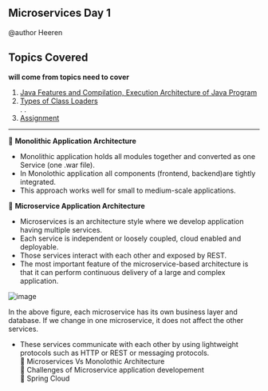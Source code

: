 ## Microservices Day 1
@author Heeren

 **Topics Covered**
--------------
**will come from topics need to cover**

1. [Java Features and Compilation, Execution Architecture of Java Program](#1-java-features-and-compilation-execution-architecture-of-java-program)       
2. [Types of Class Loaders](#2-types-of-class-loaders)       
.
.
8. [Assignment](#8-assignment)
--------------
🔵 **Monolithic Application Architecture**     

- Monolithic application holds all modules together and converted as one Service (one .war file).    
- In Monolothic application all components (frontend, backend)are tightly integrated.    
- This approach works well for small to medium-scale applications.    
    
🔵 **Microservice Application Architecture**    
- Microservices is an architecture style where we develop application having multiple services.    
- Each service is independent or loosely coupled, cloud enabled and deployable.    
- Those services interact with each other and exposed by REST.
- The most important feature of the microservice-based architecture is that it can perform continuous delivery of a large and complex application.

![image](https://github.com/user-attachments/assets/58f1277e-50dc-4ae7-92db-d0182b0474c9)

In the above figure, each microservice has its own business layer and database. If we change in one microservice, it does not affect the other services.    
- These services communicate with each other by using lightweight protocols such as HTTP or REST or messaging protocols.   
🔵 Microservices Vs Monolothic Architecture   
🔵 Challenges of Microservice application developement    
🔵 Spring Cloud    
